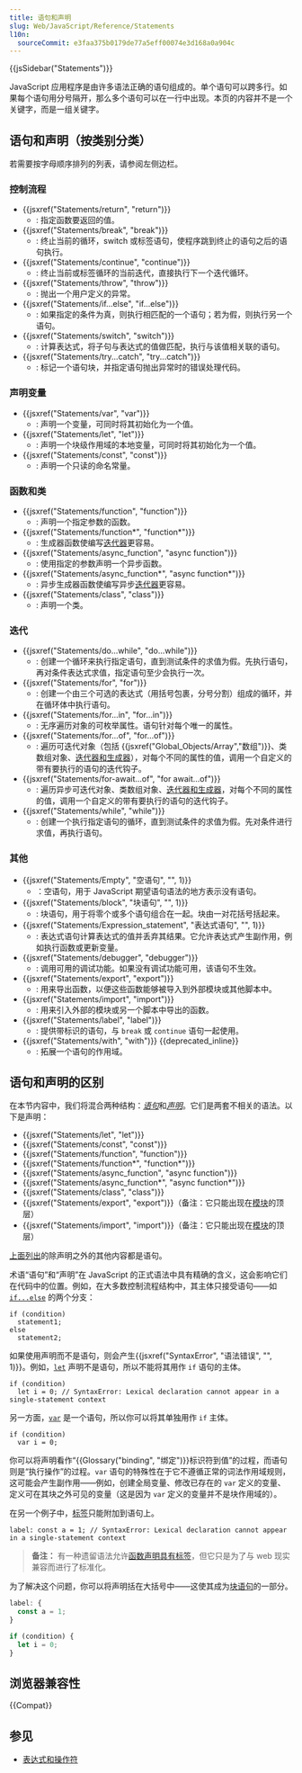 ```yaml
---
title: 语句和声明
slug: Web/JavaScript/Reference/Statements
l10n:
  sourceCommit: e3faa375b0179de77a5eff00074e3d168a0a904c
---
```


{{jsSidebar("Statements")}}

JavaScript 应用程序是由许多语法正确的语句组成的。单个语句可以跨多行。如果每个语句用分号隔开，那么多个语句可以在一行中出现。本页的内容并不是一个关键字，而是一组关键字。

## 语句和声明（按类别分类）

若需要按字母顺序排列的列表，请参阅左侧边栏。

### 控制流程

- {{jsxref("Statements/return", "return")}}
  - : 指定函数要返回的值。
- {{jsxref("Statements/break", "break")}}
  - : 终止当前的循环，switch 或标签语句，使程序跳到终止的语句之后的语句执行。
- {{jsxref("Statements/continue", "continue")}}
  - : 终止当前或标签循环的当前迭代，直接执行下一个迭代循环。
- {{jsxref("Statements/throw", "throw")}}
  - : 抛出一个用户定义的异常。
- {{jsxref("Statements/if...else", "if...else")}}
  - : 如果指定的条件为真，则执行相匹配的一个语句；若为假，则执行另一个语句。
- {{jsxref("Statements/switch", "switch")}}
  - : 计算表达式，将子句与表达式的值做匹配，执行与该值相关联的语句。
- {{jsxref("Statements/try...catch", "try...catch")}}
  - : 标记一个语句块，并指定语句抛出异常时的错误处理代码。

### 声明变量

- {{jsxref("Statements/var", "var")}}
  - : 声明一个变量，可同时将其初始化为一个值。
- {{jsxref("Statements/let", "let")}}
  - : 声明一个块级作用域的本地变量，可同时将其初始化为一个值。
- {{jsxref("Statements/const", "const")}}
  - : 声明一个只读的命名常量。

### 函数和类

- {{jsxref("Statements/function", "function")}}
  - : 声明一个指定参数的函数。
- {{jsxref("Statements/function*", "function*")}}
  - : 生成器函数使编写[迭代器](/zh-CN/docs/Web/JavaScript/Guide/The_Iterator_protocol)更容易。
- {{jsxref("Statements/async_function", "async function")}}
  - : 使用指定的参数声明一个异步函数。
- {{jsxref("Statements/async_function*", "async function*")}}
  - : 异步生成器函数使编写异步[迭代器](/zh-CN/docs/Web/JavaScript/Reference/Iteration_protocols)更容易。
- {{jsxref("Statements/class", "class")}}
  - : 声明一个类。

### 迭代

- {{jsxref("Statements/do...while", "do...while")}}
  - : 创建一个循环来执行指定语句，直到测试条件的求值为假。先执行语句，再对条件表达式求值，指定语句至少会执行一次。
- {{jsxref("Statements/for", "for")}}
  - : 创建一个由三个可选的表达式（用括号包裹，分号分割）组成的循环，并在循环体中执行语句。
- {{jsxref("Statements/for...in", "for...in")}}
  - : 无序遍历对象的可枚举属性。语句针对每个唯一的属性。
- {{jsxref("Statements/for...of", "for...of")}}
  - : 遍历可迭代对象（包括 {{jsxref("Global_Objects/Array","数组")}}、类数组对象、[迭代器和生成器](/zh-CN/docs/JavaScript/Guide/Iterators_and_generators)），对每个不同的属性的值，调用一个自定义的带有要执行的语句的迭代钩子。
- {{jsxref("Statements/for-await...of", "for await...of")}}
  - : 遍历异步可迭代对象、类数组对象、[迭代器和生成器](/zh-CN/docs/JavaScript/Guide/Iterators_and_generators)，对每个不同的属性的值，调用一个自定义的带有要执行的语句的迭代钩子。
- {{jsxref("Statements/while", "while")}}
  - : 创建一个执行指定语句的循环，直到测试条件的求值为假。先对条件进行求值，再执行语句。

### 其他

- {{jsxref("Statements/Empty", "空语句", "", 1)}}
  - ：空语句，用于 JavaScript 期望语句语法的地方表示没有语句。
- {{jsxref("Statements/block", "块语句", "", 1)}}
  - : 块语句，用于将零个或多个语句组合在一起。块由一对花括号括起来。
- {{jsxref("Statements/Expression_statement", "表达式语句", "", 1)}}
  - : 表达式语句计算表达式的值并丢弃其结果。它允许表达式产生副作用，例如执行函数或更新变量。
- {{jsxref("Statements/debugger", "debugger")}}
  - : 调用可用的调试功能。如果没有调试功能可用，该语句不生效。
- {{jsxref("Statements/export", "export")}}
  - : 用来导出函数，以便这些函数能够被导入到外部模块或其他脚本中。
- {{jsxref("Statements/import", "import")}}
  - : 用来引入外部的模块或另一个脚本中导出的函数。
- {{jsxref("Statements/label", "label")}}
  - : 提供带标识的语句，与 `break` 或 `continue` 语句一起使用。
- {{jsxref("Statements/with", "with")}} {{deprecated_inline}}
  - : 拓展一个语句的作用域。

## 语句和声明的区别

在本节内容中，我们将混合两种结构：[_语句_](https://tc39.es/ecma262/multipage/ecmascript-language-statements-and-declarations.html#prod-Statement)和[_声明_](https://tc39.es/ecma262/multipage/ecmascript-language-statements-and-declarations.html#prod-Declaration)。它们是两套不相关的语法。以下是声明：

- {{jsxref("Statements/let", "let")}}
- {{jsxref("Statements/const", "const")}}
- {{jsxref("Statements/function", "function")}}
- {{jsxref("Statements/function*", "function*")}}
- {{jsxref("Statements/async_function", "async function")}}
- {{jsxref("Statements/async_function*", "async function*")}}
- {{jsxref("Statements/class", "class")}}
- {{jsxref("Statements/export", "export")}}（备注：它只能出现在[模块](/zh-CN/docs/Web/JavaScript/Guide/Modules)的顶层）
- {{jsxref("Statements/import", "import")}}（备注：它只能出现在[模块](/zh-CN/docs/Web/JavaScript/Guide/Modules)的顶层）

[上面列出](#语句和声明（按类别分类）)的除声明之外的其他内容都是语句。

术语“语句”和“声明”在 JavaScript 的正式语法中具有精确的含义，这会影响它们在代码中的位置。例如，在大多数控制流程结构中，其主体只接受语句——如 [`if...else`](/zh-CN/docs/Web/JavaScript/Reference/Statements/if...else) 的两个分支：

```js-nolint
if (condition)
  statement1;
else
  statement2;
```

如果使用声明而不是语句，则会产生{{jsxref("SyntaxError", "语法错误", "", 1)}}。例如，[`let`](/zh-CN/docs/Web/JavaScript/Reference/Statements/let) 声明不是语句，所以不能将其用作 `if` 语句的主体。

```js-nolint example-bad
if (condition)
  let i = 0; // SyntaxError: Lexical declaration cannot appear in a single-statement context
```

另一方面，[`var`](/zh-CN/docs/Web/JavaScript/Reference/Statements/var) 是一个语句，所以你可以将其单独用作 `if` 主体。

```js-nolint example-good
if (condition)
  var i = 0;
```

你可以将声明看作“{{Glossary("binding", "绑定")}}标识符到值”的过程，而语句则是“执行操作”的过程。`var` 语句的特殊性在于它不遵循正常的词法作用域规则，这可能会产生副作用——例如，创建全局变量、修改已存在的 `var` 定义的变量、定义可在其块之外可见的变量（这是因为 `var` 定义的变量并不是块作用域的）。

在另一个例子中，[标签](/zh-CN/docs/Web/JavaScript/Reference/Statements/label)只能附加到语句上。

```js-nolint example-bad
label: const a = 1; // SyntaxError: Lexical declaration cannot appear in a single-statement context
```

> **备注：** 有一种遗留语法允许[函数声明具有标签](/zh-CN/docs/Web/JavaScript/Reference/Statements/label#标记函数声明)，但它只是为了与 web 现实兼容而进行了标准化。

为了解决这个问题，你可以将声明括在大括号中——这使其成为[块语句](/zh-CN/docs/Web/JavaScript/Reference/Statements/block)的一部分。

```js example-good
label: {
  const a = 1;
}

if (condition) {
  let i = 0;
}
```

## 浏览器兼容性

{{Compat}}

## 参见

- [表达式和操作符](/zh-CN/docs/Web/JavaScript/Reference/Operators)
